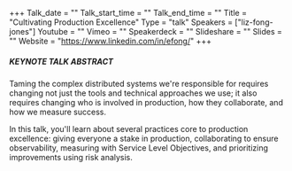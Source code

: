 +++
Talk_date = ""
Talk_start_time = ""
Talk_end_time = ""
Title = "Cultivating Production Excellence"
Type = "talk"
Speakers = ["liz-fong-jones"]
Youtube = ""
Vimeo = ""
Speakerdeck = ""
Slideshare = ""
Slides = ""
Website = "https://www.linkedin.com/in/efong/"
+++

##### KEYNOTE TALK ABSTRACT

Taming the complex distributed systems we're responsible for requires changing not just the tools and technical approaches we use; it also requires changing who is involved in production, how they collaborate, and how we measure success. 

In this talk, you'll learn about several practices core to production excellence: giving everyone a stake in production, collaborating to ensure observability, measuring with Service Level Objectives, and prioritizing improvements using risk analysis.
